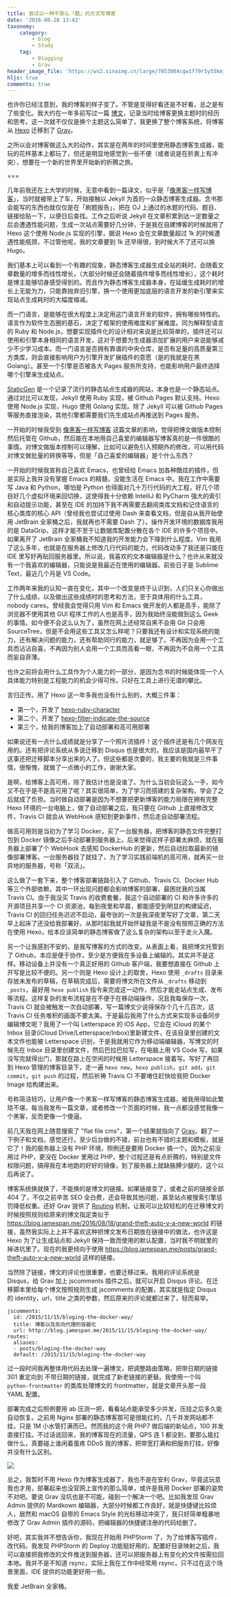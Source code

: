 ```yaml
---
title: 尝试以一种不那么「酷」的方式写博客
date: '2016-08-28 13:42'
taxonomy:
    category:
        - blog
        - Study
    tag:
        - Blogging
        - Grav
header_image_file: 'https://ws2.sinaimg.cn/large/7853084cgw1f79r5y55kmj218g0qugpf.jpg'
hljs: true
comments: true
---
```


也许你已经注意到，我的博客的样子变了。不管是变得好看还是不好看，总之是有了些变化。我大约在一年多前写过一篇 [博文][1]，记录当时给博客更换主题时的经历和思考。这一次就不仅仅是换个主题这么简单了，我更换了整个博客系统，将博客从 [Hexo][2] 迁移到了 [Grav][3]。

之所以会对博客做这么大的动作，其实是在两年的时间里使用静态博客生成器，能玩的花样基本上都玩了，但还是明显地感觉到一些不便（或者说是在折衷上有冲突），想要在一个新的世界里开始新的折腾之旅。

===

几年前我还在上大学的时候，无意中看到一篇译文，似乎是「[像黑客一样写博客][4]」，当时就被带上了车，开始接触以 Jekyll 为首的一众静态博客生成器。念书那会能写的东西也就仅仅是在「刷题报告」，把在 OJ 上通过的水题的代码、题目、链接给贴一下，以便日后查找。工作之后听说 Jekyll 在文章积累到达一定数量之后会遭遇性能问题，生成一次站点需要好几分钟，于是我在自建博客的时候就用了 Hexo 这个使用 Node.js 实现的引擎，据说 Hexo 会在文章数量超过 1k 的时候遭遇性能瓶颈，不过管他呢，我的文章要到 1k 还早得很，到时候大不了还可以换 Hugo。

我们基本上可以看到一个有趣的现象，静态博客生成器生成全站的耗时，会随着文章数量的增多而线性增长，（大部分时候还会随着插件增多而线性增长），这个耗时是博主能够切身感受得到的。而且作为静态博客生成器本身，在延缓生成耗时的增长上无能为力，只能靠抛弃旧引擎，换一个使用更加底层的语言开发的新引擎来实现站点生成耗时的大幅度缩减。

而一门语言，是能够在很大程度上决定用这门语言开发的软件，拥有哪些特性的。语言作为软件生态圈的基石，决定了框架的使用难度和扩展难度。同为解释型语言的 Ruby 和 Node.js，想要实现插件化的设计相对来说是比较简单的，插件还可以使用和引擎本身相同的语言开发，这对于想要为生成器添加扩展的用户来说能够减少不少学习成本。而一门语言是否拥有靠谱的中央仓库，是否有足量的高质量第三方类库，则会直接影响用户为引擎开发扩展插件的意愿（是的我就是在黑 Golang）。甚至一个引擎是否被各大 Pages 服务所支持，也能影响用户最终选择哪个引擎来生成站点。

[StaticGen][5] 是一个记录了流行的静态站点生成器的网站，本身也是一个静态站点。通过对比可以发现，Jekyll 使用 Ruby 实现，被 Github Pages 默认支持。Hexo 使用 Node.js 实现，Hugo 使用 Golang 实现。除了 Jekyll 可以被 Github Pages 等服务直接渲染，其他引擎都需要我们先生成站点再推送到 Pages 服务。

一开始的时候我受到 [像黑客一样写博客][4] 这篇文章的影响，觉得把博文做版本控制然后托管在 Github，然后能在本地用自己喜爱的编辑器写博客真的是一件很酷的事情。对博文做版本控制可以理解，比如可以避免引入预期外的修改，可以用代码对博文做批量的转换等等，但是「自己喜爱的编辑器」是个什么东西？

一开始的时候我宣称自己喜欢 Emacs，也曾经给 Emacs 加各种酷炫的插件，但是实际上我并没有掌握 Emacs 的精髓，没能生活在 Emacs 中。我在工作中需要写 Java 和 Python，哪怕是 Python 也得面对几十万行代码的大工程，好几个项目好几个虚拟环境来回切换，这使得我十分依赖 IntelliJ 和 PyCharm 强大的索引和自动提示功能，甚至在 IDE 的加持下我不再需要去翻阅类库文档和记住语言的核心类库的核心 API（曾经我也尝试过使用 Dash 来查看文档，但是自从我开始使用 JetBrain 全家桶之后，我就再也不需要 Dash 了）。操作开发环境的数据库我用的是 DataGrip，这样才能不至于让数据库配置分散在各个 IDE 的许多个项目中。如果离开了 JetBrain 全家桶我不知道我的开发能力会下降到什么程度。Vim 我用了这么多年，也就是在服务器上修改几行代码的能力，代码改动多了我还是只能在 IDE 里写好再贴回服务器里。所以说，我喜欢的文本编辑器是什么？也许从来就没有一个我喜欢的编辑器，只能说是我最近在使用的编辑器。前些日子是 Sublime Text，最近几个月是 VS Code。

工作两年来我的认知一直在变化，其中一个改变是终于认识到，人们只关心你做出了什么成绩，以及做出这些成绩时的思考和方法，至于具体用的什么工具，nobody cares。曾经我会觉得只用 Vim 和 Emacs 做开发的人都是高手，能除了浏览器不使用其他 GUI 程序工作的人也是高手，因为我始终没能做到这么 Geek 的事情。如今便不会这么认为了，虽然在网上还经常自黑不会用 Git 只会用 SourceTree，但是不会用这些工具又怎么样呢？只要我还有设计和实现系统的能力，还有解决问题的能力，还有帮助同行的能力，就足够了。不再因为会用一个工具而沾沾自喜，不再因为别人会用一个工具而高看一眼，不再因为不会用一个工具而妄自菲薄。

也许之前将会用什么工具作为个人能力的一部分，是因为念书的时候能体现一个人具体能力特别是工程能力的机会少得可怜，只好在工具上进行无谓的攀比。

言归正传。用了 Hexo 这一年多我也没有什么别的，大概三件事：

+ 第一个，开发了 [hexo-ruby-character][7]
+ 第二个，开发了 [hexo-filter-indicate-the-source][8]
+ 第三个，给我的博客加上了自动部署和高可用部署

如果说还有一点什么成绩就是分享了一个照片流插件！这个插件还是有几个网友在用的。还有把评论系统从多说迁移到 Disqus 也是很大的，我应该是国内最早干了这事还把迁移脚本分享出来的人了。但这些都是次要的，我主要的我就是三件事情，很惭愧，就做了一点微小的工作，谢谢大家。

是啊，给博客上高可用，除了我估计也是没谁了。为什么当初会玩这么一手，如今又不在乎是不是高可用了呢？其实很简单，为了学习而搭建的复杂架构，学会了之后就成了负担。当时做自动部署是因为不想要把更新博客的能力局限在拥有完整 Hexo 环境的一台电脑上，做了自动部署之后，我只要在 Github 上直接修改文件，Travis CI 就会从 WebHook 感知到更新事件，然后走自动部署流程。

做高可用则是当初为了学习 Docker，买了一台服务器，把博客的静态文件完整打包到 Docker 镜像之后手动部署到服务器上。后来觉得这样子部署太麻烦，就在服务器上部署了个 WebHook 去感知 DockerHub 的更新，然后自动拉取最新的镜像部署博客。一台服务器挂了就挂了，为了学习实践前端机的高可用，就再买一台异地的服务器，号称「双活」。

这么做了一套下来，整个博客部署链路引入了 Github、Travis CI、Docker Hub 等三个外部依赖，其中一环出现问题都会影响博客的部署，最困扰我的当属 Travis CI。由于我没买 Travis 的收费套餐，我这个自动部署的 CI 和许多许多的开源项目共享一个 CI 资源池，每到夜里和早晨，都能感受到明显的构建延迟，Travis CI 的回归任务迟迟不启动，最夸张的一次是我深夜里写好了文章，第二天早上起床了还没给我部署好。从那时起我就开始怀疑我是不是没有按照正确的方法在使用 Hexo，给本应该简单的静态博客做了这么复杂的架构以至于走火入魔。

另一个让我感到不安的，是我写博客的方式的改变。从表面上看，我把博文托管到了 Github，本应是便于协作，至少是方便我在多设备上编辑的。其实并不是这样。移动设备上并没有一个真正好用的 Github 客户端，我要想直接在 Github 上开写是比较不便的。另一个则是 Hexo 设计上的取舍，Hexo 使用 `_drafts` 目录来存放未发布的草稿，在草稿完成后，需要将博文所在文件从 `_drafts` 移动到 `_posts`，最好用 `hexo publish` 指令来完成这一动作，然后才能走站点生成、发布等流程。这样复杂的发布流程是在不便于在移动端操作，况且我每保存一次，Travis CI 就会被触发一次自动部署，写一篇博文少说得保存个几十几百次，这 Travis CI 任务堆积的画面不要太美。于是最后我用了什么方式来实现多设备同步编辑博文呢？我用了一个叫 Letterspace 的 iOS App，它会在 iCloud 的某个 Inbox 目录(iCloud Drive/Letterspace/Inbox)里新建文件，在该目录里创建的文本文件也能被 Letterspace 识别，于是我就用它作为移动端编辑器，写博文的时候先在 Inbox 目录里创建文件，然后巴拉巴拉写，在电脑上用 VS Code 写，如果没写完就得出门，那就在路上在空闲的时候用 Letterspace 接着写。写好了再回到 Hexo 管理的博客目录下，走一遍 `hexo new`，`hexo publish`，`git add`，`git commit`，`git push` 的过程，然后祈祷 Travis CI 不要堵住赶快给我把 Docker Image 给构建出来。

号称简洁轻巧，让用户像一个黑客一样写博客的静态博客生成器，被我用得如此繁琐不堪，每当我发布一篇文章，或者修改一个页面的时候，我一点都没感觉我像一个黑客，反而更像一个傻逼。

前几天我在网上随意搜索了 "flat file cms"，第一个结果就指向了 [Grav][3]。翻了一下例子和文档，感觉还行，至少后台做的不错，前台也有不错的主题和模板，就是它了！我的服务器上没有 PHP 环境，照例还是要用 Docker 搞一个。因为之前没用过 PHP，更没在 Docker 里用过 PHP，整个过程还是有点折腾的，特别是文件权限问题，搞得我在本地跑的好好的镜像，到了服务器上就缺胳膊少腿的，这个以后再说了。

博客系统换就换了，不能换的是博文的链接。如果链接变了，或者之前的链接全部 404 了，不仅之前辛苦 SEO 全白费，还会导致其他问题，甚至站点被搜索引擎惩罚降低权重。还好 Grav 提供了 [Routing][9] 机制，让我可以比较轻松的在迁移博文的时候按照规则给原来的博文指定类似于 <https://blog.jamespan.me/2016/08/18/grand-theft-auto-v-a-new-world> 的链接，虽然我实际上上并不喜欢这种把博文发布日期放在链接中的做法，也许这是 Hexo 为了让生成站点和 Jekyll 保持一致而使用的默认配置，当时我不明就里的掉进坑里了。现在的我更倾向于使用 <https://blog.jamespan.me/posts/grand-theft-auto-v-a-new-world> 这样的链接。

当然除了链接，博文的评论也很重要，也要迁移过来。我用的评论系统是 Disqus，给 Grav 加上 jscomments 插件之后，就可以开启 Disqus 评论。在迁移脚本里给每个博文按照规则生成 jscomments 的配置，其实就是指定 Disqus 的 identity，url，title 之类的参数，然后原来的评论就都过来了，轻而易举。

```
jscomments:
  id: /2015/11/15/bloging-the-docker-way/
  title: 博客以及反向代理的容器化
  url: http://blog.jamespan.me/2015/11/15/bloging-the-docker-way/
routes:
  aliases:
  - posts/bloging-the-docker-way
  default: /2015/11/15/bloging-the-docker-way
```

过一段时间我再整体用代码去处理一遍博文，把调整路由策略，把带日期的链接 301 重定向到 不带日期的链接，就完成了新老链接的更替。我使用一个叫 `python-frontmatter` 的类库处理博文的 frontmatter，就是文章开头那一段 YAML 配置。

部署完成之后照例要用 ab 压测一把，看看站点能承受多少并发，压挂之后多久能自动恢复。之前用 Nginx 部署的静态博客那可是很能扛的，几千并发网站都不挂，只是 1M 小水管打满而已。然而我的这个用 PHP7 做后端的新站点，100 并发直接打挂。不过话说回来，我的博客现在的流量，QPS 连 1 都没到，要那么能扛做什么，真要碰上谁闲着蛋疼 DDoS 我的博客，把带宽打满和把服务打挂，好像并没有什么区别。

![](https://ws1.sinaimg.cn/large/7853084cgw1f79ecjmdr7j20qd05sabr.jpg)

总之，我暂时不用 Hexo 作为博客生成器了，我也不是在安利 Grav，毕竟这玩意我也才用，部署起来也没官网上宣传的那么简单，或许是我用 Docker 部署的姿势不对吧。要说 Grav 没坑也是不可能，碰到一个解决一个吧。比如我发现 Grav Admin 提供的 Mardkown 编辑器，大部分时候都工作良好，就是快捷键比较烦人，居然和 macOS 自带的 Emacs Style 的光标移动冲突了，我只好简单粗暴地修改了 Grav Admin 插件的源码，把编辑器的快捷键注册的代码给删了。

好吧，其实我并不想告诉你，我现在开始用 PHPStorm 了，为了给博客写插件，改代码。我发现 PHPStorm 的 Deploy 功能挺好用的，配置好目录映射之后，我可以直接把我修改的文件推送到服务器，还可以把服务器上有变化的文件按需拉回本地。我并不是不知道 rsync，实际上我在工作中经常用 rsync，只不过在这个场景里面，IDE 提供的功能更好用一些。

我爱 JetBrain 全家桶。

[1]: https://blog.jamespan.me/2015/04/28/scalability-and-cost/
[2]: https://hexo.io/zh-cn/
[3]: https://getgrav.org
[4]: http://tom.preston-werner.com/2008/11/17/blogging-like-a-hacker.html
[5]: https://www.staticgen.com
[6]: https://github.com/ppoffice/hexo-theme-icarus
[7]: https://github.com/JamesPan/hexo-ruby-character
[8]: https://github.com/JamesPan/hexo-filter-indicate-the-source
[9]: https://learn.getgrav.org/content/routing